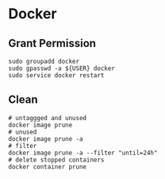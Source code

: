 # Docker

## Grant Permission

```shell
sudo groupadd docker
sudo gpasswd -a ${USER} docker
sudo service docker restart 
```

## Clean

```shell
# untaggged and unused
docker image prune
# unused
docker image prune -a
# filter
docker image prune -a --filter "until=24h"
# delete stopped containers
docker container prune
```

